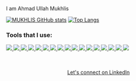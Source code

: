 I am Ahmad Ullah Mukhlis


[![MUKHLIS GitHub stats](https://github-readme-stats.vercel.app/api?username=ahmadullahmukhlis)](https://github.com/anuraghazra/github-readme-stats)
[![Top Langs](https://github-readme-stats.vercel.app/api/top-langs/?username=ahmadullahmukhlis=compact)](https://github.com/anuraghazra/github-readme-stats)

<h3>Tools that I use:</h3>

<div>
<a href="https://github.com/ahmadullahmukhlis">
 <img  src="https://readme-components.vercel.app/api?component=logo&fill=black&logo=react&animation=spin&svgfill=15d8fe">  
</a>
 <a href="https://github.com/ahmadullahmukhlis">
 <img  src="https://readme-components.vercel.app/api?component=logo&fill=black&logo=redux&animation=spin&svgfill=15d8fe">  
</a>
<a href="https://github.com/ahmadullahmukhlis">
<img  src="https://readme-components.vercel.app/api?component=logo&fill=black&logo=javascript&svgfill=f6df1c">
</a>

<a href="https://github.com/ahmadullahmukhlis">
<img  src="https://readme-components.vercel.app/api?component=logo&fill=black&logo=tailwindcss&svgfill=38bdf8">  
</a>

 <a href="https://github.com/ahmadullahmukhlis">
<img  src="https://readme-components.vercel.app/api?component=logo&fill=black&logo=sass&svgfill=cd6799">
</a>

 <a href="https://github.com/ahmadullahmukhlis">
 <img  src="https://readme-components.vercel.app/api?component=logo&fill=black&logo=bootstrap&svgfill=7e12f9">
</a>

<a href="https://github.com/ahmadullahmukhlis">
<img  src="https://readme-components.vercel.app/api?component=logo&fill=black&logo=css3&svgfill=264ee4">
</a>

 <a href="https://github.com/ahmadullahmukhlis">
<img  src="https://readme-components.vercel.app/api?component=logo&fill=black&logo=html5&svgfill=e34f26">
</a>

<a href="https://github.com/ahmadullahmukhlis">
<img  src="https://readme-components.vercel.app/api?component=logo&fill=black&logo=git&svgfill=f05133">
</a>

<a href="https://github.com/ahmadullahmukhlis">
<img  src="https://readme-components.vercel.app/api?component=logo&fill=black&logo=github">
</a>
<a href="https://github.com/ahmadullahmukhlis">
<img  src="https://readme-components.vercel.app/api?component=logo&fill=black&logo=wordpress&svgfill=21759b">
</a>
<a href="https://github.com/ahmadullahmukhlis">
<img  src="https://readme-components.vercel.app/api?component=logo&fill=black&logo=mysql">
</a>
<a href="https://github.com/ahmadullahmukhlis">
<img  src="https://readme-components.vercel.app/api?component=logo&fill=black&logo=vue.js&svgfill=41b883">
</a>
<a href="https://github.com/ahmadullahmukhlis">
<img  src="https://readme-components.vercel.app/api?component=logo&fill=black&logo=jquery&svgfill=21609b">
</a>
<a href="https://github.com/ahmadullahmukhlis">
<img  src="https://readme-components.vercel.app/api?component=logo&fill=black&logo=php&svgfill=777bb3">
</a>
<a href="https://github.com/ahmadullahmukhlis">
<img  src="https://readme-components.vercel.app/api?component=logo&fill=black&logo=laravel&svgfill=ef3b2d">
</a>
<a href="https://github.com/ahmadullahmukhlis">
<img  src="https://readme-components.vercel.app/api?component=logo&fill=black&logo=figma">
</a>
</div>
<br /><br />

<p align="center"><a class="libutton" href="https://www.linkedin.com/in/ahmadullahmukhlis/" target="_blank">Let's connect on LinkedIn</a></p>
